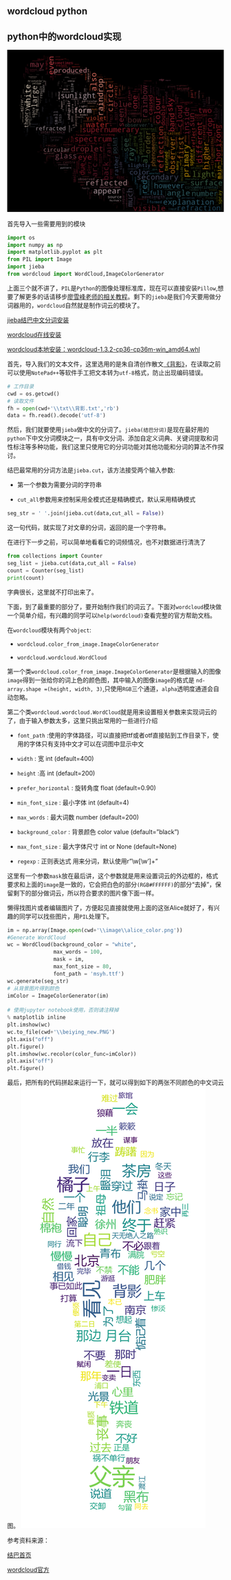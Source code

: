 ## wordcloud python
## python中的wordcloud实现


![parrotWordCloud](https://github.com/amueller/word_cloud/raw/master/examples/parrot.png)

首先导入一些需要用到的模块

```python
import os
import numpy as np
import matplotlib.pyplot as plt
from PIL import Image
import jieba
from wordcloud import WordCloud,ImageColorGenerator

```

上面三个就不讲了，`PIL`是`Python`的图像处理标准库，现在可以直接安装`Pillow`,想要了解更多的话请移步[廖雪峰老师的相关教程](https://www.liaoxuefeng.com/wiki/0014316089557264a6b348958f449949df42a6d3a2e542c000/0014320027235877860c87af5544f25a8deeb55141d60c5000)。剩下的`jieba`是我们今天要用做分词器用的，`wordcloud`自然就是制作词云的模块了。

[jieba结巴中文分词安装](https://github.com/lymanzhang/jieba)

[wordcloud在线安装](https://github.com/amueller/word_cloud)

[wordcloud本地安装：wordcloud-1.3.2-cp36-cp36m-win_amd64.whl](http://www.lfd.uci.edu/~gohlke/pythonlibs/#wordcloud)

首先，导入我们的文本文件，这里选用的是朱自清创作散文[《背影》](http://www.ccview.net/htm/xiandai/zzq/zzqsw003.htm)，在读取之前可以使用`NotePad++`等软件手工把文本转为`utf-8`格式，防止出现编码错误。

```python
# 工作目录
cwd = os.getcwd()
# 读取文件
fh = open(cwd+'\\txt\\背影.txt','rb')
data = fh.read().decode('utf-8')
```

然后，我们就要使用`jieba`做中文的分词了。`jieba(结巴分词)`是现在最好用的`python`下中文分词模块之一，具有中文分词、添加自定义词典、关键词提取和词性标注等多种功能，我们这里只使用它的分词功能对其他功能和分词的算法不作探讨。

结巴最常用的分词方法是`jieba.cut`，该方法接受两个输入参数:

- 第一个参数为需要分词的字符串

- `cut_all`参数用来控制采用全模式还是精确模式，默认采用精确模式

```python
seg_str = ' '.join(jieba.cut(data,cut_all = False))
```

这一句代码，就实现了对文章的分词，返回的是一个字符串。

在进行下一步之前，可以简单地看看它的词频情况，也不对数据进行清洗了
```python
from collections import Counter
seg_list = jieba.cut(data,cut_all = False)
count = Counter(seg_list)
print(count)
```

字典很长，这里就不打印出来了。

下面，到了最重要的部分了，要开始制作我们的词云了。下面对`wordcloud`模块做一个简单介绍，有兴趣的同学可以`help(wordcloud)`查看完整的官方帮助文档。

在`wordcloud`模块有两个`object`:

- `wordcloud.color_from_image.ImageColorGenerator`

- `wordcloud.wordcloud.WordCloud`

第一个类`wordcloud.color_from_image.ImageColorGenerator`是根据输入的图像`image`得到一张给你的词上色的颜色图，其中输入的图像`image`的格式是 `nd-array.shape =(height, width, 3)`,只使用`RGB`三个通道，`alpha`透明度通道会自动忽略。

第二个类`wordcloud.wordcloud.WordCloud`就是用来设置相关参数来实现词云的了，由于输入参数太多，这里只挑出常用的一些进行介绍

- `font_path` :使用的字体路径，可以直接把ttf或者otf直接贴到工作目录下，使用的字体只有支持中文才可以在词图中显示中文

- `width` : 宽 int (default=400)

- `height` :高 int (default=200)

- `prefer_horizontal` : 旋转角度 float (default=0.90)

- `min_font_size` : 最小字体 int (default=4)

- `max_words` : 最大词数 number (default=200)

- `background_color` : 背景颜色 color value (default=”black”)

- `max_font_size` : 最大字体尺寸 int or None (default=None)

- `regexp` : 正则表达式 用来分词，默认使用r”\w[\w’]+”

这里有一个参数`mask`放在最后讲，这个参数就是用来设置词云的外边框的，格式要求和上面的`image`是一致的，它会把白色的部分`(RGB#FFFFFF)`的部分“去掉”，保留剩下的部分做词云，所以符合要求的图片像下面一样。

懒得找图片或者编辑图片了，方便起见直接就使用上面的这张Alice就好了，有兴趣的同学可以找些图片，用`PIL`处理下。

```python
im = np.array(Image.open(cwd+'\\image\\alice_color.png'))
#Generate WordCloud
wc = WordCloud(background_color = "white",
               max_words = 100,
               mask = im,
               max_font_size = 80,
               font_path = 'msyh.ttf')
wc.generate(seg_str)
# 从背景图片得到颜色
imColor = ImageColorGenerator(im)  

# 使用jupyter notebook使用，否则请注释掉
% matplotlib inline
plt.imshow(wc)
wc.to_file(cwd+'\\beiying_new.PNG')
plt.axis("off")
plt.figure()
plt.imshow(wc.recolor(color_func=imColor))
plt.axis("off")
plt.figure()
```

最后，把所有的代码拼起来运行一下，就可以得到如下的两张不同颜色的中文词云图。
![beiying_new](https://github.com/lymanzhang/MachineLearning-DataMining2017/blob/master/WordCloudPython/image/beiying_new.PNG)

参考资料来源：

[结巴首页](https://www.oschina.net/p/jieba)

[wordcloud官方](https://amueller.github.io/word_cloud/index.html)
